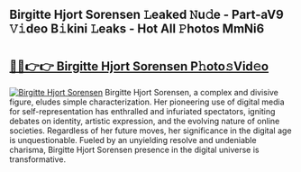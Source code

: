 ## Birgitte Hjort Sorensen 𝙻eaked 𝙽u𝚍e - Part-aV9 𝚅𝚒deo B𝚒kini 𝙻eaks - Hot All 𝙿hotos MmNi6

# <h2><a href="http://ld6sy5.urlbe.top/?page=Birgitte+Hjort+Sorensen">🔗🔗👉👉 Birgitte Hjort Sorensen P𝚑oto𝚜Vid𝚎o</a></h2>

[![Birgitte Hjort Sorensen](https://i.imgur.com/eBuTRDB.gif)](http://ld6sy5.urlbe.top/?page=Birgitte+Hjort+Sorensen)
Birgitte Hjort Sorensen, a complex and divisive figure, eludes simple characterization. Her pioneering use of digital media for self-representation has enthralled and infuriated spectators, igniting debates on identity, artistic expression, and the evolving nature of online societies. Regardless of her future moves, her significance in the digital age is unquestionable. Fueled by an unyielding resolve and undeniable charisma, Birgitte Hjort Sorensen presence in the digital universe is transformative.
